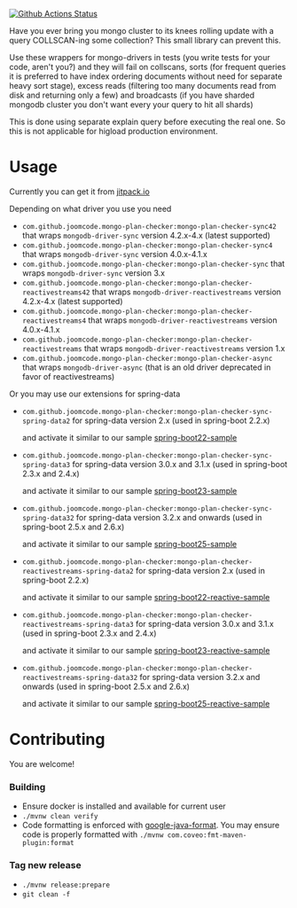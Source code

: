 [![Github Actions Status](https://github.com/joomcode/mongo-plan-checker/workflows/CI/badge.svg)](https://github.com/joomcode/mongo-plan-checker/actions)

Have you ever bring you mongo cluster to its knees rolling update with a query COLLSCAN-ing some collection?
This small library can prevent this. 

Use these wrappers for mongo-drivers in tests (you write tests for your 
code, aren't you?) and they will fail on collscans, sorts (for frequent queries it is preferred to have 
index ordering documents without need for separate heavy sort stage), excess reads (filtering too many 
documents read from disk and returning only a few) and broadcasts (if you have sharded mongodb cluster 
you don't want every your query to hit all shards)

This is done using separate explain query before executing the real one. So this is not applicable for higload
production environment.

# Usage
Currently you can get it from [jitpack.io](https://jitpack.io/)

Depending on what driver you use you need 
- `com.github.joomcode.mongo-plan-checker:mongo-plan-checker-sync42` that wraps `mongodb-driver-sync` version 4.2.x-4.x (latest supported)
- `com.github.joomcode.mongo-plan-checker:mongo-plan-checker-sync4` that wraps `mongodb-driver-sync` version 4.0.x-4.1.x
- `com.github.joomcode.mongo-plan-checker:mongo-plan-checker-sync` that wraps `mongodb-driver-sync` version 3.x
- `com.github.joomcode.mongo-plan-checker:mongo-plan-checker-reactivestreams42` that wraps `mongodb-driver-reactivestreams` version 4.2.x-4.x (latest supported)
- `com.github.joomcode.mongo-plan-checker:mongo-plan-checker-reactivestreams4` that wraps `mongodb-driver-reactivestreams` version 4.0.x-4.1.x
- `com.github.joomcode.mongo-plan-checker:mongo-plan-checker-reactivestreams` that wraps `mongodb-driver-reactivestreams` version 1.x
- `com.github.joomcode.mongo-plan-checker:mongo-plan-checker-async` that wraps `mongodb-driver-async` (that is an old driver deprecated in favor of reactivestreams)

Or you may use our extensions for spring-data
- `com.github.joomcode.mongo-plan-checker:mongo-plan-checker-sync-spring-data2` for spring-data version 2.x (used in spring-boot 2.2.x)

   and activate it similar to our sample [spring-boot22-sample](samples/spring-boot22-sync/src/test/java/com/github/joomcode/mongoplanchecker/sync/sample/PlanCheckerConfig.java) 
- `com.github.joomcode.mongo-plan-checker:mongo-plan-checker-sync-spring-data3` for spring-data version 3.0.x and 3.1.x (used in spring-boot 2.3.x and 2.4.x)

   and activate it similar to our sample [spring-boot23-sample](samples/spring-boot23-sync/src/test/java/com/github/joomcode/mongoplanchecker/sync/sample/PlanCheckerConfig.java) 
- `com.github.joomcode.mongo-plan-checker:mongo-plan-checker-sync-spring-data32` for spring-data version 3.2.x and onwards (used in spring-boot 2.5.x and 2.6.x)

  and activate it similar to our sample [spring-boot25-sample](samples/spring-boot25-sync/src/test/java/com/github/joomcode/mongoplanchecker/sync/sample/PlanCheckerConfig.java)
- `com.github.joomcode.mongo-plan-checker:mongo-plan-checker-reactivestreams-spring-data2` for spring-data version 2.x (used in spring-boot 2.2.x)

   and activate it similar to our sample [spring-boot22-reactive-sample](samples/spring-boot22-reactive/src/test/java/com/github/joomcode/mongoplanchecker/reactivestreams/sample/PlanCheckerConfig.java)
- `com.github.joomcode.mongo-plan-checker:mongo-plan-checker-reactivestreams-spring-data3` for spring-data version 3.0.x and 3.1.x (used in spring-boot 2.3.x and 2.4.x)

   and activate it similar to our sample [spring-boot23-reactive-sample](samples/spring-boot23-reactive/src/test/java/com/github/joomcode/mongoplanchecker/reactivestreams/sample/PlanCheckerConfig.java)
- `com.github.joomcode.mongo-plan-checker:mongo-plan-checker-reactivestreams-spring-data32` for spring-data version 3.2.x and onwards (used in spring-boot 2.5.x and 2.6.x)

  and activate it similar to our sample [spring-boot25-reactive-sample](samples/spring-boot25-reactive/src/test/java/com/github/joomcode/mongoplanchecker/reactivestreams/sample/PlanCheckerConfig.java)

# Contributing
You are welcome!
### Building
- Ensure docker is installed and available for current user
- `./mvnw clean verify`
- Code formatting is enforced with [google-java-format](https://github.com/google/google-java-format).
You may ensure code is properly formatted with `./mvnw com.coveo:fmt-maven-plugin:format`
### Tag new release
* `./mvnw release:prepare`
* `git clean -f`

